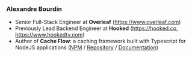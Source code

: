 ### Alexandre Bourdin

- Senior Full-Stack Engineer at **Overleaf** (https://www.overleaf.com)
- Previously Lead Backend Engineer at **Hooked** (https://hooked.co, https://www.hookedtv.com)
- Author of **Cache Flow**: a caching framework built with Typescript for NodeJS applications ([NPM](https://www.npmjs.com/package/cache-flow) / [Repository](https://github.com/abourdin/cache-flow) / [Documentation](https://abourdin.github.io/cache-flow/))
